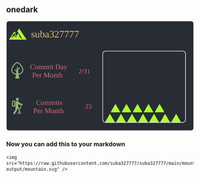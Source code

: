 ## onedark

![](./mountain.svg)

### Now you can add this to your markdown
```
<img src="https://raw.githubusercontent.com/suba327777/suba327777/main/mountain-output/mountain.svg" />
```